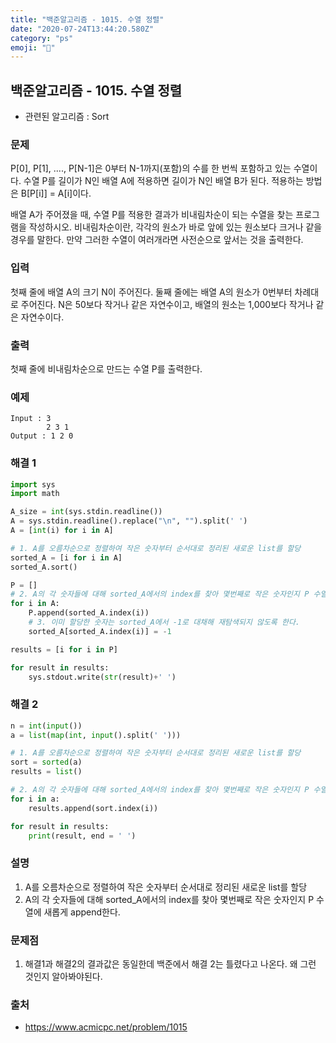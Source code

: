 ```yaml
---
title: "백준알고리즘 - 1015. 수열 정렬"
date: "2020-07-24T13:44:20.580Z"
category: "ps"
emoji: "🌇"
---
```


## 백준알고리즘 - 1015. 수열 정렬

- 관련된 알고리즘 : Sort

### 문제

P[0], P[1], ...., P[N-1]은 0부터 N-1까지(포함)의 수를 한 번씩 포함하고 있는 수열이다. 수열 P를 길이가 N인 배열 A에 적용하면 길이가 N인 배열 B가 된다. 적용하는 방법은 B[P[i]] = A[i]이다.

배열 A가 주어졌을 때, 수열 P를 적용한 결과가 비내림차순이 되는 수열을 찾는 프로그램을 작성하시오. 비내림차순이란, 각각의 원소가 바로 앞에 있는 원소보다 크거나 같을 경우를 말한다. 만약 그러한 수열이 여러개라면 사전순으로 앞서는 것을 출력한다.

### 입력

첫째 줄에 배열 A의 크기 N이 주어진다. 둘째 줄에는 배열 A의 원소가 0번부터 차례대로 주어진다. N은 50보다 작거나 같은 자연수이고, 배열의 원소는 1,000보다 작거나 같은 자연수이다.

### 출력

첫째 줄에 비내림차순으로 만드는 수열 P를 출력한다.

### 예제

```
Input : 3
        2 3 1
Output : 1 2 0
```

### 해결 1

```python
import sys
import math

A_size = int(sys.stdin.readline())
A = sys.stdin.readline().replace("\n", "").split(' ')
A = [int(i) for i in A]

# 1. A를 오름차순으로 정렬하여 작은 숫자부터 순서대로 정리된 새로운 list를 할당 
sorted_A = [i for i in A]
sorted_A.sort()

P = []
# 2. A의 각 숫자들에 대해 sorted_A에서의 index를 찾아 몇번째로 작은 숫자인지 P 수열에 새롭게 append한다.
for i in A:
    P.append(sorted_A.index(i))
    # 3. 이미 할당한 숫자는 sorted_A에서 -1로 대채해 재탐색되지 않도록 한다.
    sorted_A[sorted_A.index(i)] = -1

results = [i for i in P]

for result in results:
    sys.stdout.write(str(result)+' ')
```

### 해결 2

```python
n = int(input())
a = list(map(int, input().split(' ')))

# 1. A를 오름차순으로 정렬하여 작은 숫자부터 순서대로 정리된 새로운 list를 할당
sort = sorted(a)
results = list()

# 2. A의 각 숫자들에 대해 sorted_A에서의 index를 찾아 몇번째로 작은 숫자인지 P 수열에 새롭게 append한다.
for i in a:
    results.append(sort.index(i))

for result in results:
    print(result, end = ' ') 
```

### 설명

1. A를 오름차순으로 정렬하여 작은 숫자부터 순서대로 정리된 새로운 list를 할당 
2. A의 각 숫자들에 대해 sorted_A에서의 index를 찾아 몇번째로 작은 숫자인지 P 수열에 새롭게 append한다.

### 문제점

1. 해결1과 해결2의 결과값은 동일한데 백준에서 해결 2는 틀렸다고 나온다. 왜 그런 것인지 알아봐야된다.

### 출처

- https://www.acmicpc.net/problem/1015
